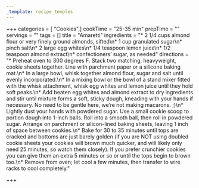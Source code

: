 ```yaml
---
_template: recipe_temples
---
```



+++
categories = [ "Cookies",]
cookTime = "25-35 min"
prepTime = ""
servings = ""
tags = []
title = "Amaretti"
ingredients = "* 2 1/4 cups almond flour or very finely ground almonds, sifted\n* 1 cup granulated sugar\n* pinch salt\n* 2 large egg whites\n* 1/4 teaspoon lemon juice\n* 1/2 teaspoon almond extract\n* confectioners’ sugar, as needed"
directions = "* Preheat oven to 300 degrees F. Stack two matching, heavyweight, cookie sheets together. Line with parchment paper or a silicone baking mat.\n* In a large bowl, whisk together almond flour, sugar and salt until evenly incorporated.\n* In a mixing bowl or the bowl of a stand mixer fitted with the whisk attachment, whisk egg whites and lemon juice until they hold soft peaks.\n* Add beaten egg whites and almond extract to dry ingredients and stir until mixture forms a soft, sticky dough, kneading with your hands if necessary. No need to be gentle here, we’re not making macarons. ;)\n* Lightly dust your hands with powdered sugar. Use a small cookie scoop to portion dough into 1-inch balls. Roll into a smooth ball, then roll in powdered sugar. Arrange on parchment or silicon-lined baking sheets, leaving 1 inch of space between cookies.\n* Bake for 30 to 35 minutes until tops are cracked and bottoms are just barely golden (if you are NOT using doubled cookie sheets your cookies will brown much quicker, and will likely only need 25 minutes, so watch them closely). If you prefer crunchier cookies you can give them an extra 5 minutes or so or until the tops begin to brown too.\n* Remove from oven; let cool a few minutes, then transfer to wire racks to cool completely."

+++
